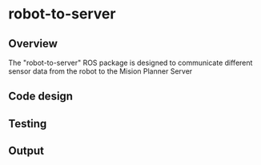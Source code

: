 # robot-to-server

## Overview

The "robot-to-server" ROS package is designed to communicate different sensor data from the robot to the Mision Planner Server

## Code design

## Testing

## Output
